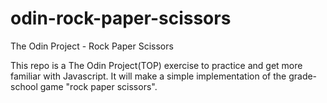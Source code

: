# odin-rock-paper-scissors

The Odin Project - Rock Paper Scissors

This repo is a The Odin Project(TOP) exercise to practice and get more familiar with Javascript. It will make a simple implementation of the grade-school game "rock paper scissors".